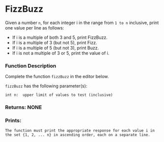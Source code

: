 # FizzBuzz

Given a number ``n``, for each integer i in the range from ``1 to n`` inclusive, print one value per line as follows:

 

- If i is a multiple of both 3 and 5, print FizzBuzz.
- If i is a multiple of 3 (but not 5), print Fizz.
- If i is a multiple of 5 (but not 3), print Buzz.
- If i is not a multiple of 3 or 5, print the value of i.
 

### Function Description

Complete the function ``fizzBuzz`` in the editor below.

 

``fizzBuzz`` has the following parameter(s):

    int n:  upper limit of values to test (inclusive)

### Returns:    NONE

### Prints:

    The function must print the appropriate response for each value i in the set {1, 2, ... n} in ascending order, each on a separate line.